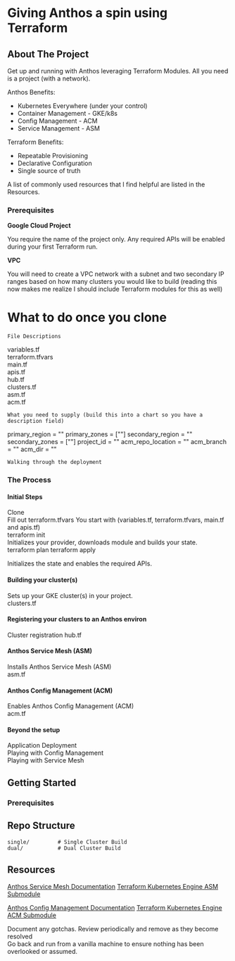 # Giving Anthos a spin using Terraform

<!-- PROJECT LOGO -->

<!-- ABOUT THE PROJECT -->
## About The Project
Get up and running with Anthos leveraging Terraform Modules.  All you need is a project (with a network).

Anthos Benefits:
* Kubernetes Everywhere (under your control)
* Container Management - GKE/k8s
* Config Management - ACM
* Service Management - ASM

Terraform Benefits:
* Repeatable Provisioning
* Declarative Configuration
* Single source of truth

A list of commonly used resources that I find helpful are listed in the Resources.

### Prerequisites

**Google Cloud Project**

You require the name of the project only.  Any required APIs will be enabled during your first Terraform run.

**VPC**

You will need to create a VPC network with a subnet and two secondary IP ranges based on how many clusters you would like to build (reading this now makes me realize I should include Terraform modules for this as well)

# What to do once you clone

```
File Descriptions
```
variables.tf  
terraform.tfvars  
main.tf  
apis.tf  
hub.tf  
clusters.tf  
asm.tf  
acm.tf  
```
What you need to supply (build this into a chart so you have a description field)
```
primary_region      = ""
primary_zones      = [""]
secondary_region      = ""
secondary_zones      = [""]
project_id          = ""
acm_repo_location   = ""
acm_branch          = ""
acm_dir             = ""

```
Walking through the deployment

```

### The Process

#### Initial Steps


Clone  
Fill out terraform.tfvars
You start with (variables.tf, terraform.tfvars, main.tf and apis.tf)  
terraform init  
Initializes your provider, downloads module and builds your state.  
terraform plan
terraform apply

Initializes the state and enables the required APIs.

#### Building your cluster(s)

Sets up your GKE cluster(s) in your project.  
clusters.tf

#### Registering your clusters to an Anthos environ

Cluster registration
hub.tf

#### Anthos Service Mesh (ASM)

Installs Anthos Service Mesh (ASM)  
asm.tf

#### Anthos Config Management (ACM)

Enables Anthos Config Management (ACM)  
acm.tf

#### Beyond the setup

Application Deployment  
Playing with Config Management  
Playing with Service Mesh

<!-- GETTING STARTED -->
## Getting Started



### Prerequisites



<!-- Repo Strcuture -->
## Repo Structure
```
single/         # Single Cluster Build         
dual/           # Dual Cluster Build                

```


<!-- Resource LINKS  -->
## Resources

[Anthos Service Mesh Documentation](https://cloud.google.com/service-mesh/docs)
[Terraform Kubernetes Engine ASM Submodule](https://registry.terraform.io/modules/terraform-google-modules/kubernetes-engine/google/latest/submodules/asm)

[Anthos Config Management Documentation](https://cloud.google.com/anthos-config-management/docs)
[Terraform Kubernetes Engine ACM Submodule](https://registry.terraform.io/modules/terraform-google-modules/kubernetes-engine/google/latest/submodules/acm)

Document any gotchas.  Review periodically and remove as they become resolved  
Go back and run from a vanilla machine to ensure nothing has been overlooked or assumed.
